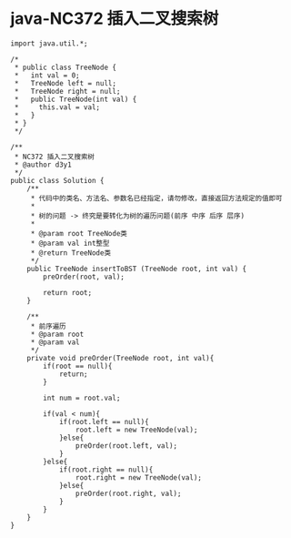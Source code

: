 # java-NC372 插入二叉搜索树


    import java.util.*;
    
    /*
     * public class TreeNode {
     *   int val = 0;
     *   TreeNode left = null;
     *   TreeNode right = null;
     *   public TreeNode(int val) {
     *     this.val = val;
     *   }
     * }
     */
    
    /**
     * NC372 插入二叉搜索树
     * @author d3y1
     */
    public class Solution {
        /**
         * 代码中的类名、方法名、参数名已经指定，请勿修改，直接返回方法规定的值即可
         *
         * 树的问题 -> 终究是要转化为树的遍历问题(前序 中序 后序 层序)
         * 
         * @param root TreeNode类 
         * @param val int整型 
         * @return TreeNode类
         */
        public TreeNode insertToBST (TreeNode root, int val) {
            preOrder(root, val);
    
            return root;
        }
    
        /**
         * 前序遍历
         * @param root
         * @param val
         */
        private void preOrder(TreeNode root, int val){
            if(root == null){
                return;
            }
    
            int num = root.val;
            
            if(val < num){
                if(root.left == null){
                    root.left = new TreeNode(val);
                }else{
                    preOrder(root.left, val);
                }
            }else{
                if(root.right == null){
                    root.right = new TreeNode(val);
                }else{
                    preOrder(root.right, val);
                }
            }
        }
    }

  

